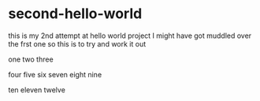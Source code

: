 # second-hello-world
this is my 2nd attempt at hello world project
I might have got muddled over the frst one
so this is to try and work it out

one two three

four five six
seven eight nine 

ten eleven twelve

